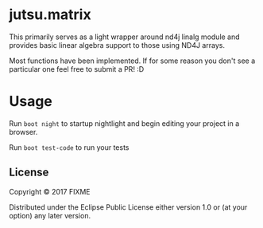# jutsu.matrix

This primarily serves as a light wrapper around nd4j linalg module and provides basic linear algebra support to those using ND4J arrays.

Most functions have been implemented. If for some reason you don't see a particular one feel free to submit a PR! :D
# Usage

Run `boot night` to startup nightlight and begin editing your project in a browser.

Run `boot test-code` to run your tests

## License

Copyright © 2017 FIXME

Distributed under the Eclipse Public License either version 1.0 or (at
your option) any later version.
